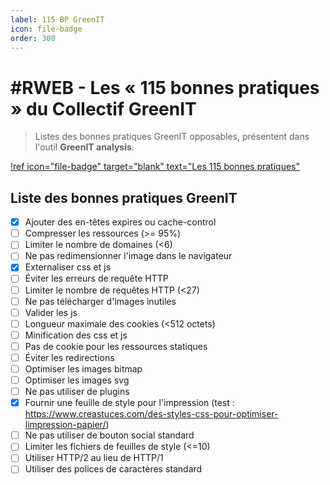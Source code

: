 ```yaml
---
label: 115 BP GreenIT
icon: file-badge
order: 300
---
```


# #RWEB - Les « 115 bonnes pratiques » du Collectif GreenIT

> Listes des bonnes pratiques GreenIT opposables, présentent dans l'outil **GreenIT analysis**.

[!ref icon="file-badge" target="blank" text="Les 115 bonnes pratiques"](https://github.com/cnumr/best-practices)

## Liste des bonnes pratiques GreenIT

- [x] Ajouter des en-têtes expires ou cache-control
- [ ] Compresser les ressources (>= 95%)
- [ ] Limiter le nombre de domaines (<6)
- [ ] Ne pas redimensionner l'image dans le navigateur
- [x] Externaliser css et js
- [ ] Éviter les erreurs de requête HTTP
- [ ] Limiter le nombre de requêtes HTTP (<27)
- [ ] Ne pas télécharger d'images inutiles
- [ ] Valider les js
- [ ] Longueur maximale des cookies (<512 octets)
- [ ] Minification des css et js
- [ ] Pas de cookie pour les ressources statiques
- [ ] Éviter les redirections
- [ ] Optimiser les images bitmap
- [ ] Optimiser les images svg
- [ ] Ne pas utiliser de plugins
- [x] Fournir une feuille de style pour l'impression (test : https://www.creastuces.com/des-styles-css-pour-optimiser-limpression-papier/)
- [ ] Ne pas utiliser de bouton social standard
- [ ] Limiter les fichiers de feuilles de style (<=10)
- [ ] Utiliser HTTP/2 au lieu de HTTP/1
- [ ] Utiliser des polices de caractères standard
